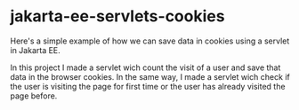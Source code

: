 # jakarta-ee-servlets-cookies
Here's a simple example of how we can save data in cookies using a servlet in Jakarta EE.

In this project I made a servlet wich count the visit of a user and save that data in the browser cookies. 
In the same way, I made a servlet wich check if the user is visiting the page for first time or the user has already visited the page before.
